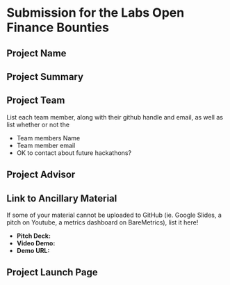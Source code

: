 # Submission for the Labs Open Finance Bounties

## Project Name

## Project Summary

## Project Team
List each team member, along with their github handle and email, as well as list whether or not the

* Team members Name
* Team member email
* OK to contact about future hackathons?

## Project Advisor

## Link to Ancillary Material
If some of your material cannot be uploaded to GitHub (ie. Google Slides, a pitch on Youtube, a metrics dashboard on BareMetrics), list it here!

- **Pitch Deck:**
- **Video Demo:**
- **Demo URL:**

## Project Launch Page

